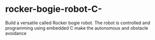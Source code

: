 # rocker-bogie-robot-C-
Build a  versatile called Rocker bogie robot. The robot is controlled and programming using embedded C make the autonomous and obstacle avoidance 
